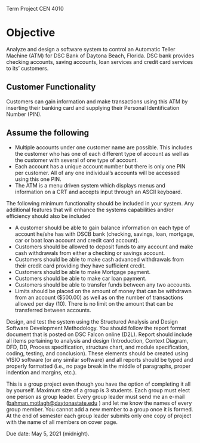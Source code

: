 Term Project
CEN 4010

# Objective
Analyze and design a software system to control an Automatic Teller Machine (ATM) for DSC Bank of Daytona Beach, Florida. DSC bank provides checking accounts, saving accounts, loan services and credit card services to its’ customers.

## Customer Functionality
Customers can gain information and make transactions using this ATM by inserting their banking card and supplying their Personal Identification Number (PIN).

## Assume the following

*	Multiple accounts under one customer name are possible. This includes the customer who has one of each different type of account as well as the customer with several of one type of account.
*	Each account has a unique account number but there is only one PIN per customer. All of any one individual’s accounts will be accessed using this one PIN.
*	The ATM is a menu driven system which displays menus and information on a CRT and accepts input through an ASCII keyboard.

The following minimum functionality should be included in your system. Any additional features that will enhance the systems capabilities and/or efficiency should also be included

*	A customer should be able to gain balance information on each type of account he/she has with DSCB bank (checking, savings, loan, mortgage, car or boat loan account and credit card account).
*	Customers should be allowed to deposit funds to any account and make cash withdrawals from either a checking or savings account. 
*	Customers should be able to make cash advanced withdrawals from their credit card providing they have sufficient credit. 
*	Customers should be able to make Mortgage payment.
*	Customers should be able to make car loan payment.
*	Customers should be able to transfer funds between any two accounts.
*	Limits should be placed on the amount of money that can be withdrawn from an account ($500.00) as well as on the number of transactions allowed per day (10). There is no limit on the amount that can be transferred between accounts. 


Design, and test the system using the Structured Analysis and Design Software Development Methodology. You should follow the report format document that is posted on DSC Falcon online (D2L). Report should include all items pertaining to analysis and design (Introduction, Context Diagram, DFD, DD, Process specification, structure chart, and module specification, coding, testing, and conclusion). These elements should be created using VISIO software (or any similar software) and all reports should be typed and properly formatted (i.e., no page break in the middle of paragraphs, proper indention and margins, etc.). 

This is a group project even though you have the option of completing it all by yourself. 
Maximum size of a group is 3 students. Each group must elect one person as group leader. Every group leader must send me an e-mail (bahman.motlagh@daytonastate.edu ) and let me know the names of every group member. You cannot add a new member to a group once it is formed. At the end of semester each group leader submits only one copy of project with the name of all members on cover page. 

Due date: May 5, 2021 (midnight).




